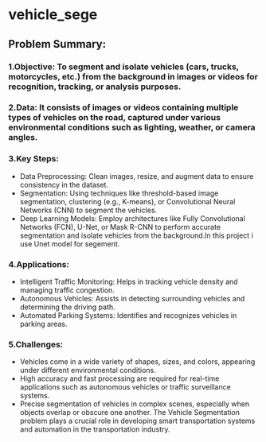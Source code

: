 # vehicle_sege
## Problem Summary:
### 1.Objective: To segment and isolate vehicles (cars, trucks, motorcycles, etc.) from the background in images or videos for recognition, tracking, or analysis purposes.

### 2.Data: It consists of images or videos containing multiple types of vehicles on the road, captured under various environmental conditions such as lighting, weather, or camera angles.

### 3.Key Steps:

* Data Preprocessing: Clean images, resize, and augment data to ensure consistency in the dataset.
* Segmentation: Using techniques like threshold-based image segmentation, clustering (e.g., K-means), or Convolutional Neural Networks (CNN) to segment the vehicles.
* Deep Learning Models: Employ architectures like Fully Convolutional Networks (FCN), U-Net, or Mask R-CNN to perform accurate segmentation and isolate vehicles from the background.In this project i use Unet model for segement.
### 4.Applications:

* Intelligent Traffic Monitoring: Helps in tracking vehicle density and managing traffic congestion.
* Autonomous Vehicles: Assists in detecting surrounding vehicles and determining the driving path.
* Automated Parking Systems: Identifies and recognizes vehicles in parking areas.
### 5.Challenges:

* Vehicles come in a wide variety of shapes, sizes, and colors, appearing under different environmental conditions.
* High accuracy and fast processing are required for real-time applications such as autonomous vehicles or traffic surveillance systems.
* Precise segmentation of vehicles in complex scenes, especially when objects overlap or obscure one another.
The Vehicle Segmentation problem plays a crucial role in developing smart transportation systems and automation in the transportation industry.
